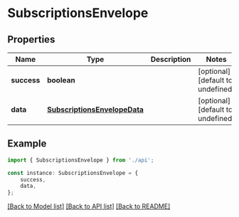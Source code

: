 # SubscriptionsEnvelope


## Properties

Name | Type | Description | Notes
------------ | ------------- | ------------- | -------------
**success** | **boolean** |  | [optional] [default to undefined]
**data** | [**SubscriptionsEnvelopeData**](SubscriptionsEnvelopeData.md) |  | [optional] [default to undefined]

## Example

```typescript
import { SubscriptionsEnvelope } from './api';

const instance: SubscriptionsEnvelope = {
    success,
    data,
};
```

[[Back to Model list]](../README.md#documentation-for-models) [[Back to API list]](../README.md#documentation-for-api-endpoints) [[Back to README]](../README.md)
